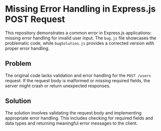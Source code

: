 # Missing Error Handling in Express.js POST Request

This repository demonstrates a common error in Express.js applications: missing error handling for invalid user input.  The `bug.js` file showcases the problematic code, while `bugSolution.js` provides a corrected version with proper error handling.

## Problem

The original code lacks validation and error handling for the `POST /users` request. If the request body is malformed or missing required fields, the server might crash or return unexpected responses.

## Solution

The solution involves validating the request body and implementing appropriate error handling.  This includes checking for required fields and data types and returning meaningful error messages to the client.